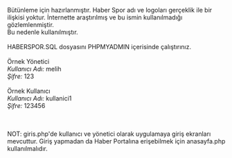 Bütünleme için hazırlanmıştır. Haber Spor adı ve logoları gerçeklik ile bir ilişkisi yoktur. İnternette araştırılmış ve bu ismin kullanılmadığı gözlemlenmiştir. 
<br>Bu nedenle kullanılmıştır.
<br><br>
HABERSPOR.SQL dosyasını PHPMYADMIN içerisinde çalıştırınız.
<br><br>
Örnek Yönetici <br>
  *Kullanıcı Adı:* melih
  <br>
  *Şifre:* 123
  <br><br>
Örnek Kullanıcı<br>
  *Kullanıcı Adı:* kullanici1
  <br>
  *Şifre:* 123456

<br><br>NOT: giris.php'de kullanıcı ve yönetici olarak uygulamaya giriş ekranları mevcuttur. Giriş yapmadan da Haber Portalına erişebilmek için anasayfa.php kullanılmalıdır.
